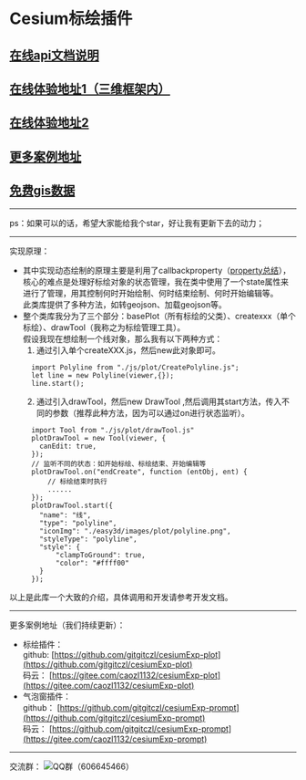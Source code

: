 # Cesium标绘插件
## [在线api文档说明](http://mapgl.com/3dapi)
## [在线体验地址1（三维框架内）](http://mapgl.com/shareCode/#/PopupTooltip?downUrl=)
## [在线体验地址2](http://mapgl.com/shareCode/#/Plot?downUrl=)
## [更多案例地址](http://mapgl.com/shareCode/)
## [免费gis数据](http://mapgl.com/shareData/)
***
ps：如果可以的话，希望大家能给我个star，好让我有更新下去的动力；
***
实现原理：<br/>
- 其中实现动态绘制的原理主要是利用了callbackproperty（[property总结](https://zhuanlan.zhihu.com/p/50534090)），核心的难点是处理好标绘对象的状态管理，我在类中使用了一个state属性来进行了管理，用其控制何时开始绘制、何时结束绘制、何时开始编辑等。  
  此类库提供了多种方法，如转geojson、加载geojson等。
- 整个类库我分为了三个部分：basePlot（所有标绘的父类）、createxxx（单个标绘）、drawTool（我称之为标绘管理工具）。  
  假设我现在想绘制一个线对象，那么我有以下两种方式：  
  1. 通过引入单个createXXX.js，然后new此对象即可。
    ```
      import Polyline from "./js/plot/CreatePolyline.js";
      let line = new Polyline(viewer,{});
      line.start();
    ```
  2. 通过引入drawTool，然后new DrawTool ,然后调用其start方法，传入不同的参数（推荐此种方法，因为可以通过on进行状态监听）。
    ```
      import Tool from "./js/plot/drawTool.js"
      plotDrawTool = new Tool(viewer, {
        canEdit: true,
      });
      // 监听不同的状态：如开始标绘、标绘结束、开始编辑等
      plotDrawTool.on("endCreate", function (entObj, ent) {
          // 标绘结束时执行
          ......
      });
      plotDrawTool.start({
        "name": "线",
        "type": "polyline",
        "iconImg": "./easy3d/images/plot/polyline.png",
        "styleType": "polyline",
        "style": {
            "clampToGround": true,
            "color": "#ffff00"
        }
      });
    ```  
以上是此库一个大致的介绍，具体调用和开发请参考开发文档。
***
更多案例地址（我们持续更新）：  
- 标绘插件：    
      github:  [https://github.com/gitgitczl/cesiumExp-plot](https://github.com/gitgitczl/cesiumExp-plot)  
      码云：    [https://gitee.com/caozl1132/cesiumExp-plot](https://gitee.com/caozl1132/cesiumExp-plot)    
- 气泡窗插件：  
      github： [https://github.com/gitgitczl/cesiumExp-prompt](https://github.com/gitgitczl/cesiumExp-prompt)  
      码云：    [https://github.com/gitgitczl/cesiumExp-prompt](https://gitee.com/caozl1132/cesiumExp-prompt)
***
交流群：
    ![QQ群（606645466）](http://mapgl.com/data/images/qqqun.png)
